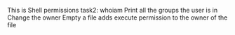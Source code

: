 This is Shell permissions
task2: whoiam
Print all the groups the user is in
Change the owner 
Empty a file 
 adds execute permission to the owner of the file 

